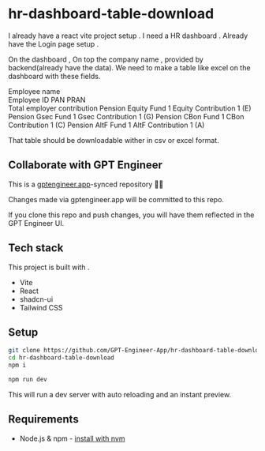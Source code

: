 # hr-dashboard-table-download

I already have a react vite project setup . I need a HR dashboard . Already have the Login page setup . 

On the dashboard , On top the company name , provided by backend(already have the data). We need to make a table like excel on the dashboard with these fields. 

Employee name	
Employee ID	
PAN	
PRAN	
Total employer contribution
	Pension Equity Fund 1 
	Equity Contribution 1 (E)
	Pension Gsec Fund 1	
Gsec Contribution 1 (G)
	Pension CBon Fund 1
	CBon Contribution 1 (C)
	Pension AltF Fund 1	
AltF Contribution 1 (A) 

That table should be downloadable wither in csv or excel format.

## Collaborate with GPT Engineer

This is a [gptengineer.app](https://gptengineer.app)-synced repository 🌟🤖

Changes made via gptengineer.app will be committed to this repo.

If you clone this repo and push changes, you will have them reflected in the GPT Engineer UI.

## Tech stack

This project is built with .

- Vite
- React
- shadcn-ui
- Tailwind CSS

## Setup

```sh
git clone https://github.com/GPT-Engineer-App/hr-dashboard-table-download.git
cd hr-dashboard-table-download
npm i
```

```sh
npm run dev
```

This will run a dev server with auto reloading and an instant preview.

## Requirements

- Node.js & npm - [install with nvm](https://github.com/nvm-sh/nvm#installing-and-updating)
